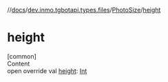 //[docs](../../../index.md)/[dev.inmo.tgbotapi.types.files](../index.md)/[PhotoSize](index.md)/[height](height.md)



# height  
[common]  
Content  
open override val [height](height.md): [Int](https://kotlinlang.org/api/latest/jvm/stdlib/kotlin/-int/index.html)  



